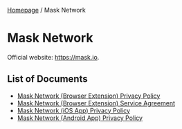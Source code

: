[Homepage](../) / Mask Network

# Mask Network

Official website: <https://mask.io>.

## List of Documents

- [Mask Network (Browser Extension) Privacy Policy](privacy-policy-browser.md)
- [Mask Network (Browser Extension) Service Agreement](service-agreement-beta-browser.md)
- [Mask Network (iOS App) Privacy Policy](privacy-policy-ios.md)
- [Mask Network (Android App) Privacy Policy](privacy-policy-ios.md)
